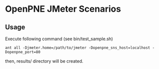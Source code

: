 OpenPNE JMeter Scenarios
========================

Usage
-----

Execute following command (see bin/test\_sample.sh)

    ant all -Djmeter.home=/path/to/jmeter -Dopenpne_sns_host=localhost -Dopenpne_port=80

then, results/ directory will be created.

